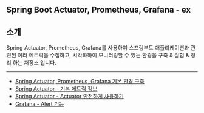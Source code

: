 ## Spring Boot Actuator, Prometheus, Grafana - ex

## 소개
Spring Actuator, Prometheus, Grafana를 사용하여 스프링부트 애플리케이션과 관련된 여러 메트릭을 수집하고, 시각화하여 모니터링할 수 있는 환경을 구축 & 실험 & 정리 하는 저장소 입니다.

---
- [Spring Actuator, Prometheus, Grafana 기본 환경 구축](https://github.com/Gonue/springboot-monitoring-in-action/blob/main/posts/simple-environment)
- [Spring Actuator - 기본 메트릭 정보](https://github.com/Gonue/springboot-monitoring-in-action/blob/main/posts/)
- [Spring Actuator - Actuator 안전하게 사용하기]()
- [Grafana - Alert 기능](https://github.com/Gonue/springboot-monitoring-in-action/blob/main/posts/alerting-ex)
